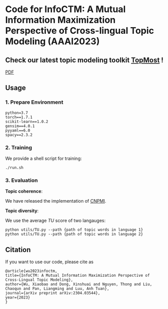 # Code for InfoCTM: A Mutual Information Maximization Perspective of Cross-lingual Topic Modeling (AAAI2023)

## **Check our latest topic modeling toolkit [TopMost](https://github.com/bobxwu/topmost) !**

[PDF](https://arxiv.org/pdf/2304.03544.pdf)

## Usage

### 1. Prepare Environment

    python=3.7
    torch==1.7.1
    scikit-learn==1.0.2
    gensim==4.0.1
    pyyaml==6.0
    spacy==2.3.2

### 2. Training

We provide a shell script for training:

    ./run.sh


### 3. Evaluation

**Topic coherence**:

We have released the implementation of [CNPMI](https://github.com/BobXWu/CNPMI).

**Topic diversity**:

We use the average $TU$ score of two langauges:

    python utils/TU.py --path {path of topic words in language 1}
    python utils/TU.py --path {path of topic words in language 2}


## Citation

If you want to use our code, please cite as

    @article{wu2023infoctm,
    title={InfoCTM: A Mutual Information Maximization Perspective of Cross-Lingual Topic Modeling},
    author={Wu, Xiaobao and Dong, Xinshuai and Nguyen, Thong and Liu, Chaoqun and Pan, Liangming and Luu, Anh Tuan},
    journal={arXiv preprint arXiv:2304.03544},
    year={2023}
    }

